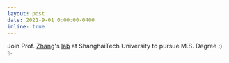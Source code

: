 ```yaml
---
layout: post
date: 2021-9-01 0:00:00-0400
inline: true
---
```


Join Prof. [Zhang](https://sist.shanghaitech.edu.cn/2020/0707/c7499a53859/page.htm)'s [lab](https://smilelab.com.cn/) at ShanghaiTech University to pursue M.S. Degree :) :sparkles:
